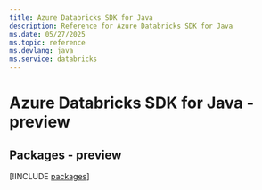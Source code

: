 ```yaml
---
title: Azure Databricks SDK for Java
description: Reference for Azure Databricks SDK for Java
ms.date: 05/27/2025
ms.topic: reference
ms.devlang: java
ms.service: databricks
---
```

# Azure Databricks SDK for Java - preview
## Packages - preview
[!INCLUDE [packages](databricks-index.md)]